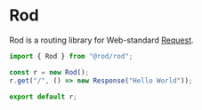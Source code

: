 # Rod

Rod is a routing library for Web-standard [Request](https://developer.mozilla.org/en-US/docs/Web/API/Request).

```ts
import { Rod } from "@rod/rod";

const r = new Rod();
r.get("/", () => new Response("Hello World"));

export default r;
```
